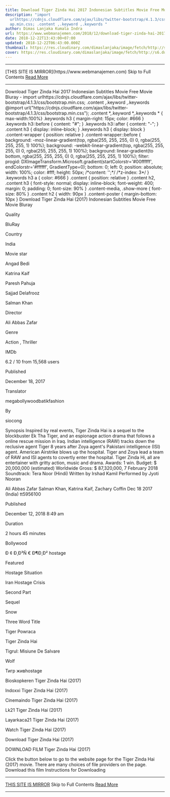 ```yaml
---
title: Download Tiger Zinda Hai 2017 Indonesian Subtitles Movie Free Movie Bluray
description: "import
  urlhttps://cdnjs.cloudflare.com/ajax/libs/twitter-bootstrap/4.1.3/css/bootstr\
  ap.min.css; .content ,.keyword ,.keywords "
author: Dimas Lanjaka Kumala Indra
url: https://www.webmanajemen.com/2018/12/download-tiger-zinda-hai-2017.html
date: 2018-12-22T13:43:00+07:00
updated: 2018-12-22T06:43:00.000Z
thumbnail: https://res.cloudinary.com/dimaslanjaka/image/fetch/http://s6.dunia21.net/wp-content/uploads/2018/02/film-tiger-zinda-hai-2017.jpg
cover: https://res.cloudinary.com/dimaslanjaka/image/fetch/http://s6.dunia21.net/wp-content/uploads/2018/02/film-tiger-zinda-hai-2017.jpg
---
```


<hr/> [THIS SITE IS MIRROR](https://www.webmanajemen.com) Skip to Full Contents <a href="https://www.webmanajemen.com/2018/12/download-tiger-zinda-hai-2017.html" rel="follow" class="button" id="read-more">Read More</a> <hr/> Download Tiger Zinda Hai 2017 Indonesian Subtitles Movie Free Movie Bluray - import urlhttps://cdnjs.cloudflare.com/ajax/libs/twitter-bootstrap/4.1.3/css/bootstrap.min.css; .content ,.keyword ,.keywords  @import url("https://cdnjs.cloudflare.com/ajax/libs/twitter-bootstrap/4.1.3/css/bootstrap.min.css");  .content *,.keyword *,.keywords * { max-width:100%}  .keywords h3 { margin-right: 15px; color: #666 }   .keywords h3::before { content: "#"; }  .keywords h3::after { content: "-"; }  .content h3 { display: inline-block; }  .keywords h3 { display: block }  .content-wrapper {          position: relative      }      .content-wrapper::before {          background: -moz-linear-gradient(top, rgba(255, 255, 255, 0) 0, rgba(255, 255, 255, 1) 100%);          background: -webkit-linear-gradient(top, rgba(255, 255, 255, 0) 0, rgba(255, 255, 255, 1) 100%);          background: linear-gradient(to bottom, rgba(255, 255, 255, 0) 0, rgba(255, 255, 255, 1) 100%);          filter: progid: DXImageTransform.Microsoft.gradient(startColorstr='#00ffffff', endColorstr='#ffffff', GradientType=0);          bottom: 0;          left: 0;          position: absolute;          width: 100%;          color: #fff;          height: 50px;          /*content: '';*/          /*z-index: 3*/      }      .keywords h3 a {          color: #666      }      .content {          position: relative      }      .content h2,      .content h3 {          font-style: normal;          display: inline-block;          font-weight: 400;          margin: 0;          padding: 0;          font-size: 90%      }      .content-media,      .show-more {          font-size: 80%      }      .content h2 {          width: 90px      }      .content-poster {          margin-bottom: 10px      }    
  Download Tiger Zinda Hai (2017) Indonesian Subtitles Movie Free Movie Bluray 

  

  
  
  
  Quality 
  
  BluRay 
  
  
  
  Country 
  
  India 
  
  
  
  Movie star 
  
  Angad Bedi 
  
  Katrina Kaif 
  
  Paresh Pahuja 
  
  Sajjad Delafrooz 
  
  Salman Khan 
  
  
  
  Director 
  
  Ali Abbas Zafar 
  
  
  
  Genre 
  
  Action , Thriller 
  
  
  
  IMDb 
  
  6.2 
  / 
  10 
  from 
  15,568 
  users 
  
  
  Published 
  
  December 18, 2017 
  
  
  
  Translator 
  
  megabollywoodbatikfashion 
  
  
  
  By 
  
  siocong 
  
  
  Synopsis 
 Inspired by real events, Tiger Zinda Hai is a sequel to the blockbuster Ek Tha Tiger, and an espionage action drama that follows a online rescue mission in Iraq.  Indian intelligence (RAW) tracks down the reclusive agent Tiger 8 years after Zoya agent's Pakistani intelligence (ISI) agent.  American Airstrike blows up the hospital. Tiger and Zoya lead a team of RAW and ISI agents to covertly enter the hospital.  Tiger Zinda Hi, all are entertainer with gritty action, music and drama. 
 Awards: 1 win. 
 Budget: $ 20,000,000 (estimated) 
 Worldwide Gross: $ 87,320,000, 7 February 2018 
 Soundtrack: Tera Noor (Hindi) Written by Irshad Kamil Performed by Jyoti Nooran 

  Ali Abbas Zafar 
  Salman Khan, Katrina Kaif, Zachary Coffin 
  Dec 18 2017 (India) 
  tt5956100 
 
  
  
  Published 
  
  December 12, 2018 8:49 am 
  
  
  
  Duration 
  
  2 hours 45 minutes 
  
  
  
  Bollywood 
  
  Ð ¢ Ð¸Ð³Ñ € Ð¶Ð¸Ð² hostage 
  
  Featured 
  
  Hostage Situation 
  
  Iran Hostage Crisis 
  
  Second Part 
  
  Sequel 
  
  Snow 
  
  Three Word Title 
  
  Tiger Powraca 
  
  Tiger Zinda Hai 
  
  Tigrul: Misiune De Salvare 
  
  Wolf 
  
  Тигр живhostage 
  
  Bioskopkeren Tiger Zinda Hai (2017) 
  
  Indoxxi Tiger Zinda Hai (2017) 
  
  Cinemaindo Tiger Zinda Hai (2017) 
  
  Lk21 Tiger Zinda Hai (2017) 
  
  Layarkaca21 Tiger Zinda Hai (2017) 
  
  Watch Tiger Zinda Hai (2017) 
  
  Download Tiger Zinda Hai (2017) 
  
  
  

  
  DOWNLOAD FILM Tiger Zinda Hai (2017) 
  
  Click the button below to go to the website page for the Tiger Zinda Hai (2017) movie.  There are many choices of file providers on the page. 
   Download this film   Instructions for Downloading <hr/> [THIS SITE IS MIRROR](https://www.webmanajemen.com) Skip to Full Contents <a href="https://www.webmanajemen.com/2018/12/download-tiger-zinda-hai-2017.html" rel="follow" class="button" id="read-more">Read More</a> <hr/>